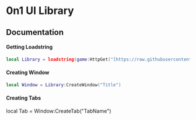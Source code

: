 # 0n1 UI Library
## Documentation
#### Getting Loadstring
```lua
local Library = loadstring(game:HttpGet("[https://raw.githubusercontent.com/xHeptc/Kavo-UI-Library/main/source.lua](https://raw.githubusercontent.com/ThatGlitches/UILibrary/main/0n1Library"))()
```
#### Creating Window
```lua
local Window = Library:CreateWindow("Title")
```
#### Creating Tabs
local Tab = Window:CreateTab("TabName")

